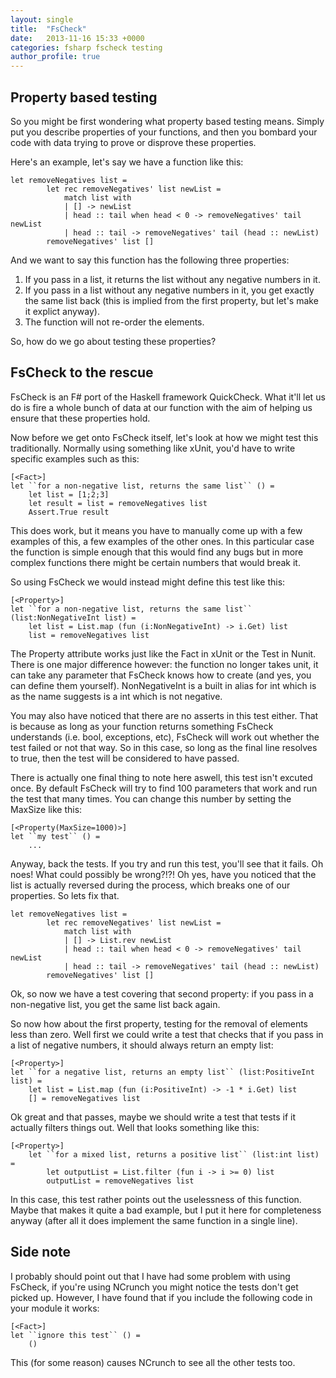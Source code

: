 ```yaml
---
layout: single
title:  "FsCheck"
date:   2013-11-16 15:33 +0000
categories: fsharp fscheck testing
author_profile: true
---
```


## Property based testing
So you might be first wondering what property based testing means. Simply put you describe properties of your functions, and then you bombard your code with data trying to prove or disprove these properties.

Here's an example, let's say we have a function like this: 

    let removeNegatives list =
            let rec removeNegatives' list newList =
                match list with
                | [] -> newList
                | head :: tail when head < 0 -> removeNegatives' tail newList 
                | head :: tail -> removeNegatives' tail (head :: newList)
            removeNegatives' list []

And we want to say this function has the following three properties:

1. If you pass in a list, it returns the list without any negative numbers in it.
2. If you pass in a list without any negative numbers in it, you get exactly the same list back (this is implied from the first property, but let's make it explict anyway).
3. The function will not re-order the elements.

So, how do we go about testing these properties?

## FsCheck to the rescue
FsCheck is an F# port of the Haskell framework QuickCheck. What it'll let us do is fire a whole bunch of data at our function with the aim of helping us ensure that these properties hold.

Now before we get onto FsCheck itself, let's look at how we might test this traditionally. Normally using something like xUnit, you'd have to write specific examples such as this:

    [<Fact>]
    let ``for a non-negative list, returns the same list`` () =
        let list = [1;2;3]
        let result = list = removeNegatives list
        Assert.True result

This does work, but it means you have to manually come up with a few examples of this, a few examples of the other ones. In this particular case the function is simple enough that this would find any bugs but in more complex functions there might be certain numbers that would break it.

So using FsCheck we would instead might define this test like this:

    [<Property>]
    let ``for a non-negative list, returns the same list`` (list:NonNegativeInt list) =
        let list = List.map (fun (i:NonNegativeInt) -> i.Get) list
        list = removeNegatives list

The Property attribute works just like the Fact in xUnit or the Test in Nunit. There is one major difference however: the function no longer takes unit, it can take any parameter that FsCheck knows how to create (and yes, you can define them yourself). NonNegativeInt is a built in alias for int which is as the name suggests is a int which is not negative.

You may also have noticed that there are no asserts in this test either. That is because as long as your function returns something FsCheck understands (i.e. bool, exceptions, etc), FsCheck will work out whether the test failed or not that way. So in this case, so long as the final line resolves to true, then the test will be considered to have passed.

There is actually one final thing to note here aswell, this test isn't excuted once. By default FsCheck will try to find 100 parameters that work and run the test that many times. You can change this number by setting the MaxSize like this:

    [<Property(MaxSize=1000)>]
    let ``my test`` () =
        ...

Anyway, back the tests. If you try and run this test, you'll see that it fails. Oh noes! What could possibly be wrong?!?! Oh yes, have you noticed that the list is actually reversed during the process, which breaks one of our properties. So lets fix that.

    let removeNegatives list =
            let rec removeNegatives' list newList =
                match list with
                | [] -> List.rev newList
                | head :: tail when head < 0 -> removeNegatives' tail newList 
                | head :: tail -> removeNegatives' tail (head :: newList)
            removeNegatives' list []

Ok, so now we have a test covering that second property: if you pass in a non-negative list, you get the same list back again.

So now how about the first property, testing for the removal of elements less than zero. Well first we could write a test that checks that if you pass in a list of negative numbers, it should always return an empty list:

    [<Property>]
    let ``for a negative list, returns an empty list`` (list:PositiveInt list) =
        let list = List.map (fun (i:PositiveInt) -> -1 * i.Get) list
        [] = removeNegatives list

Ok great and that passes, maybe we should write a test that tests if it actually filters things out. Well that looks something like this:

    [<Property>]
        let ``for a mixed list, returns a positive list`` (list:int list) =
            let outputList = List.filter (fun i -> i >= 0) list
            outputList = removeNegatives list

In this case, this test rather points out the uselessness of this function. Maybe that makes it quite a bad example, but I put it here for completeness anyway (after all it does implement the same function in a single line).

## Side note
I probably should point out that I have had some problem with using FsCheck, 
if you're using NCrunch you might notice the tests don't get picked up. However,
I have found that if you include the following code in your module it works:

    [<Fact>]
    let ``ignore this test`` () =
        ()

This (for some reason) causes NCrunch to see all the other tests too.